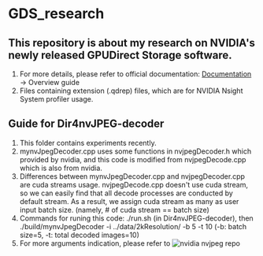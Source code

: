 # GDS_research
## This repository is about my research on NVIDIA's newly released GPUDirect Storage software.
1. For more details, please refer to official documentation: [Documentation](https://docs.nvidia.com/gpudirect-storage/index.html) -> Overview guide
2. Files containing extension (.qdrep) files, which are for NVIDIA Nsight System profiler usage.
## Guide for Dir4nvJPEG-decoder
1. This folder contains experiments recently.
2. mynvJpegDecoder.cpp uses some functions in nvjpegDecoder.h which provided by nvidia, and this code is modified from nvjpegDecode.cpp which is also from nvidia.
3. Differences between mynvJpegDecoder.cpp and nvjpegDecoder.cpp are cuda streams usage. nvjpegDecode.cpp doesn't use cuda stream, so we can easily find that all decode processes are conducted by default stream. As a result, we assign cuda stream as many as user input batch size. (namely, # of cuda stream == batch size)
4. Commands for runing this code: ./run.sh (in Dir4nvJPEG-decoder), then ./build/mynvJpegDecoder -i ../data/2kResolution/ -b 5 -t 10 (-b: batch size=5, -t: total decoded images=10)
5. For more arguments indication, please refer to ![nvidia nvjpeg repo](https://github.com/NVIDIA/CUDALibrarySamples/tree/master/nvJPEG/nvJPEG-Decoder)

